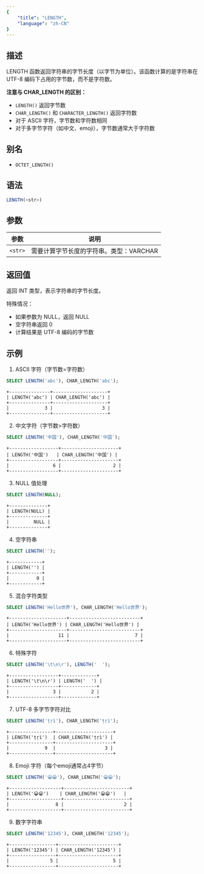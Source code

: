 ```yaml
---
{
    "title": "LENGTH",
    "language": "zh-CN"
}
---
```


## 描述

LENGTH 函数返回字符串的字节长度（以字节为单位）。该函数计算的是字符串在 UTF-8 编码下占用的字节数，而不是字符数。

**注意与 CHAR_LENGTH 的区别：**
- `LENGTH()` 返回字节数
- `CHAR_LENGTH()` 和 `CHARACTER_LENGTH()` 返回字符数
- 对于 ASCII 字符，字节数和字符数相同
- 对于多字节字符（如中文、emoji），字节数通常大于字符数

## 别名
- `OCTET_LENGTH()`

## 语法

```sql
LENGTH(<str>)
```

## 参数

| 参数      | 说明            |
|---------|---------------|
| `<str>` | 需要计算字节长度的字符串。类型：VARCHAR |

## 返回值

返回 INT 类型，表示字符串的字节长度。

特殊情况：
- 如果参数为 NULL，返回 NULL
- 空字符串返回 0
- 计算结果是 UTF-8 编码的字节数

## 示例

1. ASCII 字符（字节数=字符数）
```sql
SELECT LENGTH('abc'), CHAR_LENGTH('abc');
```
```text
+---------------+--------------------+
| LENGTH('abc') | CHAR_LENGTH('abc') |
+---------------+--------------------+
|             3 |                  3 |
+---------------+--------------------+
```

2. 中文字符（字节数>字符数）
```sql
SELECT LENGTH('中国'), CHAR_LENGTH('中国');
```
```text
+------------------+---------------------+
| LENGTH('中国')   | CHAR_LENGTH('中国') |
+------------------+---------------------+
|                6 |                   2 |
+------------------+---------------------+
```

3. NULL 值处理
```sql
SELECT LENGTH(NULL);
```
```text
+--------------+
| LENGTH(NULL) |
+--------------+
|         NULL |
+--------------+
```

4. 空字符串
```sql
SELECT LENGTH('');
```
```text
+------------+
| LENGTH('') |
+------------+
|          0 |
+------------+
```

5. 混合字符类型
```sql
SELECT LENGTH('Hello世界'), CHAR_LENGTH('Hello世界');
```
```text
+---------------------+--------------------------+
| LENGTH('Hello世界') | CHAR_LENGTH('Hello世界') |
+---------------------+--------------------------+
|                  11 |                        7 |
+---------------------+--------------------------+
```

6. 特殊字符
```sql
SELECT LENGTH('\t\n\r'), LENGTH('  ');
```
```text
+------------------+-------------+
| LENGTH('\t\n\r') | LENGTH('  ') |
+------------------+-------------+
|                3 |           2 |
+------------------+-------------+
```

7. UTF-8 多字节字符对比
```sql
SELECT LENGTH('ṭṛì'), CHAR_LENGTH('ṭṛì');
```
```text
+----------------+---------------------+
| LENGTH('ṭṛì')  | CHAR_LENGTH('ṭṛì') |
+----------------+---------------------+
|             9  |                  3 |
+----------------+---------------------+
```

8. Emoji 字符（每个emoji通常占4字节）
```sql
SELECT LENGTH('😀😁'), CHAR_LENGTH('😀😁');
```
```text
+-------------------+------------------------+
| LENGTH('😀😁')    | CHAR_LENGTH('😀😁')   |
+-------------------+------------------------+
|                 8 |                      2 |
+-------------------+------------------------+
```

9. 数字字符串
```sql
SELECT LENGTH('12345'), CHAR_LENGTH('12345');
```
```text
+-----------------+----------------------+
| LENGTH('12345') | CHAR_LENGTH('12345') |
+-----------------+----------------------+
|               5 |                    5 |
+-----------------+----------------------+
```